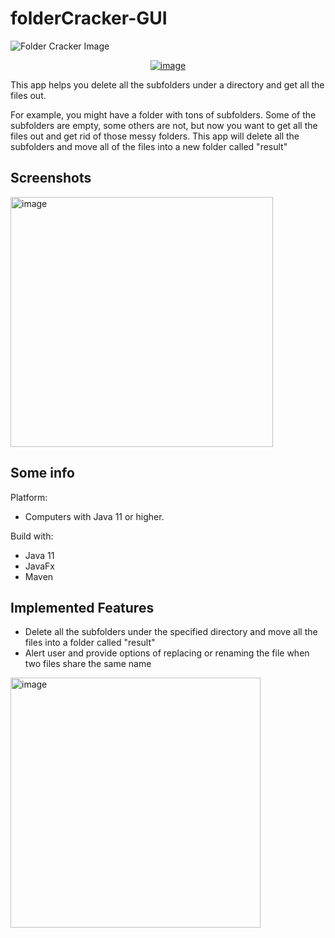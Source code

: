 # folderCracker-GUI

![Folder Cracker Image](https://user-images.githubusercontent.com/36402030/142334220-e5ad0937-51a0-4ea4-8241-58c520ef1a87.png)
<a href="https://github.com/t41372/folderCracker-GUI/releases/download/v1.0/folderCracker-GUI-1.0.jar">
  <p align="center">
    <img src="https://img.shields.io/github/downloads/t41372/folderCracker-GUI/v1.0/total" alt="image" postition="center"/>
  </p>
</a>
This app helps you delete all the subfolders under a directory and get all the files out.

For example, you might have a folder with tons of subfolders. Some of the subfolders are empty, some others are not, but now you want to get all the files out and get rid of those messy folders. This app will delete all the subfolders and move all of the files into a new folder called "result"

## Screenshots
<img src="https://user-images.githubusercontent.com/36402030/142334782-4c4530eb-1eb6-4643-9476-f1f1168a8c6c.png" alt="image" width="420" height="400" />


## Some info
Platform:
- Computers with Java 11 or higher.

Build with:
- Java 11
- JavaFx
- Maven

## Implemented Features
- Delete all the subfolders under the specified directory and move all the files into a folder called "result"
- Alert user and provide options of replacing or renaming the file when two files share the same name
<img src="https://user-images.githubusercontent.com/36402030/142335441-6a00d054-d680-47be-8785-6cdf7494263e.png" alt="image" width="400" height="400" />
